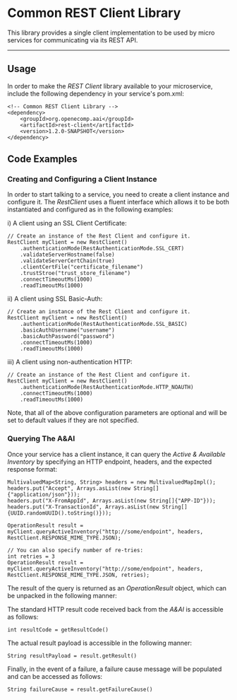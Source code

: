 # Common REST Client Library

This library provides a single client implementation to be used by micro services for communicating via its REST API.

---

## Usage
In order to make the _REST Client_ library available to your microservice, include the following dependency in your service's pom.xml:

    <!-- Common REST Client Library -->
    <dependency>
        <groupId>org.openecomp.aai</groupId>
        <artifactId>rest-client</artifactId>
        <version>1.2.0-SNAPSHOT</version>
    </dependency>
    
## Code Examples

### Creating and Configuring a Client Instance
In order to start talking to a service, you need to create a client instance and configure it.  The _RestClient_ uses a fluent interface which allows it to be both instantiated and configured as in the following examples:

i)  A client using an SSL Client Certificate:

    // Create an instance of the Rest Client and configure it.
    RestClient myClient = new RestClient()
        .authenticationMode(RestAuthenticationMode.SSL_CERT)
        .validateServerHostname(false)
        .validateServerCertChain(true)
        .clientCertFile("certificate_filename")
        .trustStroe("trust_store_filename")
        .connectTimeoutMs(1000)
        .readTimeoutMs(1000)
        
ii) A client using SSL Basic-Auth:

    // Create an instance of the Rest Client and configure it.
    RestClient myClient = new RestClient()
        .authenticationMode(RestAuthenticationMode.SSL_BASIC)
        .basicAuthUsername("username")
        .basicAuthPassword("password")
        .connectTimeoutMs(1000)
        .readTimeoutMs(1000)

iii) A client using non-authentication HTTP:

    // Create an instance of the Rest Client and configure it.
    RestClient myClient = new RestClient()
        .authenticationMode(RestAuthenticationMode.HTTP_NOAUTH)
        .connectTimeoutMs(1000)
        .readTimeoutMs(1000)
        
Note, that all of the above configuration parameters are optional and will be set to default values if they are not specified.

### Querying The A&AI
Once your service has a client instance, it can query the _Active & Available Inventory_ by specifying an HTTP endpoint, headers, and the expected response format:

	MultivaluedMap<String, String> headers = new MultivaluedMapImpl();
	headers.put("Accept", Arrays.asList(new String[]{"application/json"}));
	headers.put("X-FromAppId", Arrays.asList(new String[]{"APP-ID"}));
	headers.put("X-TransactionId", Arrays.asList(new String[]{UUID.randomUUID().toString()}));

    OperationResult result = myClient.queryActiveInventory("http://some/endpoint", headers, RestClient.RESPONSE_MIME_TYPE.JSON);
    
    // You can also specify number of re-tries:
    int retries = 3
    OperationResult result = myClient.queryActiveInventory("http://some/endpoint", headers, RestClient.RESPONSE_MIME_TYPE.JSON, retries);

         
The result of the query is returned as an _OperationResult_ object, which can be unpacked in the following manner:

The standard HTTP result code received back from the _A&AI_ is accessible as follows:

    int resultCode = getResultCode()

The actual result payload is accessible in the following manner:

    String resultPayload = result.getResult()

Finally, in the event of a failure, a failure cause message will be populated and can be accessed as follows:

    String failureCause = result.getFailureCause() 
